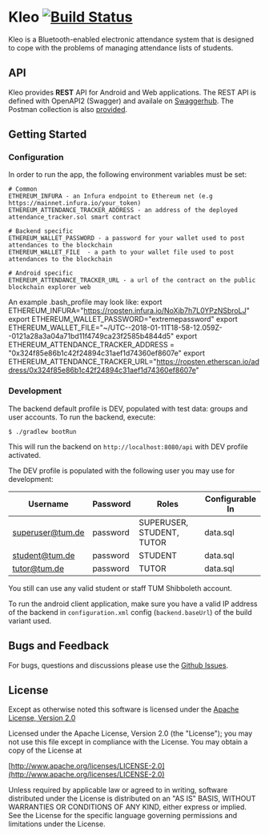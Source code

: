 # Kleo [![Build Status](https://travis-ci.com/wingsofovnia/kleo.svg?token=ouVhGzR1YKc4zojXsBsf&branch=master)](https://travis-ci.com/wingsofovnia/kleo)
Kleo is a Bluetooth-enabled electronic attendance system that is designed to cope with the problems of managing attendance lists of students.

## API
Kleo provides **REST** API for Android and Web applications. The REST API is defined with OpenAPI2 (Swagger) and availale on [Swaggerhub](https://app.swaggerhub.com/apis/wingsofovnia/kleo-api/). The Postman collection is also [provided](https://www.getpostman.com/collections/f168f5deb322113dc89a).

## Getting Started
### Configuration
In order to run the app, the following environment variables must be set:
```
# Common
ETHEREUM_INFURA - an Infura endpoint to Ethereum net (e.g https://mainnet.infura.io/your_token)
ETHEREUM_ATTENDANCE_TRACKER_ADDRESS - an address of the deployed attendance_tracker.sol smart contract

# Backend specific
ETHEREUM_WALLET_PASSWORD - a password for your wallet used to post attendances to the blockchain
ETHEREUM_WALLET_FILE  - a path to your wallet file used to post attendances to the blockchain

# Android specific
ETHEREUM_ATTENDANCE_TRACKER_URL - a url of the contract on the public blockchain explorer web
```

An example .bash_profile may look like:
export ETHEREUM_INFURA="https://ropsten.infura.io/NoXjb7h7L0YPzNSbroLJ"
export ETHEREUM_WALLET_PASSWORD="extremepassword"
export ETHEREUM_WALLET_FILE="~/UTC--2018-01-11T18-58-12.059Z--0121a28a3a04a71bd11f4749ca23f2585b4844d5"
export ETHEREUM_ATTENDANCE_TRACKER_ADDRESS = "0x324f85e86b1c42f24894c31aef1d74360ef8607e"
export ETHEREUM_ATTENDANCE_TRACKER_URL="https://ropsten.etherscan.io/address/0x324f85e86b1c42f24894c31aef1d74360ef8607e"

### Development
The backend default profile is DEV, populated with test data: groups and user accounts. To run the backend, execute:
```
$ ./gradlew bootRun
```
This will run the backend on `http://localhost:8080/api` with DEV profile activated.

The DEV profile is populated with the following user you may use for development:

| Username         | Password     | Roles                     | Configurable In    |
|------------------|--------------|---------------------------|--------------------|
| superuser@tum.de | password     | SUPERUSER, STUDENT, TUTOR | data.sql           |
| student@tum.de   | password     | STUDENT                   | data.sql           |
| tutor@tum.de     | password     | TUTOR                     | data.sql           |

You still can use any valid student or staff TUM Shibboleth account.

To run the android client application, make sure you have a valid IP address of the backend in `configuration.xml` config (`backend.baseUrl`) of the build variant used.

## Bugs and Feedback
For bugs, questions and discussions please use the [Github Issues](https://github.com/TUM-Journey/kleo/issues).

## License
Except as otherwise noted this software is licensed under the [Apache License, Version 2.0](http://www.apache.org/licenses/LICENSE-2.0)

Licensed under the Apache License, Version 2.0 (the "License"); you may not use this file except in compliance with the License. You may obtain a copy of the License at

[http://www.apache.org/licenses/LICENSE-2.0](http://www.apache.org/licenses/LICENSE-2.0)

Unless required by applicable law or agreed to in writing, software distributed under the License is distributed on an "AS IS" BASIS, WITHOUT WARRANTIES OR CONDITIONS OF ANY KIND, either express or implied. See the License for the specific language governing permissions and limitations under the License.
